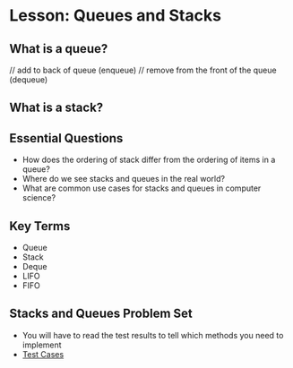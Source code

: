 # Lesson: Queues and Stacks

## What is a queue?
// add to back of queue (enqueue)
// remove from the front of the queue (dequeue)

## What is a stack?

## Essential Questions
* How does the ordering of stack differ from the ordering of items in a queue?
* Where do we see stacks and queues in the real world?
* What are common use cases for stacks and queues in computer science?

## Key Terms
* Queue
* Stack
* Deque
* LIFO
* FIFO

## Stacks and Queues Problem Set
* You will have to read the test results to tell which methods you need to implement
* [Test Cases](https://github.com/The-Marcy-Lab-School/problem-set-x-stacks-queues/blob/master/exercises.test.js)